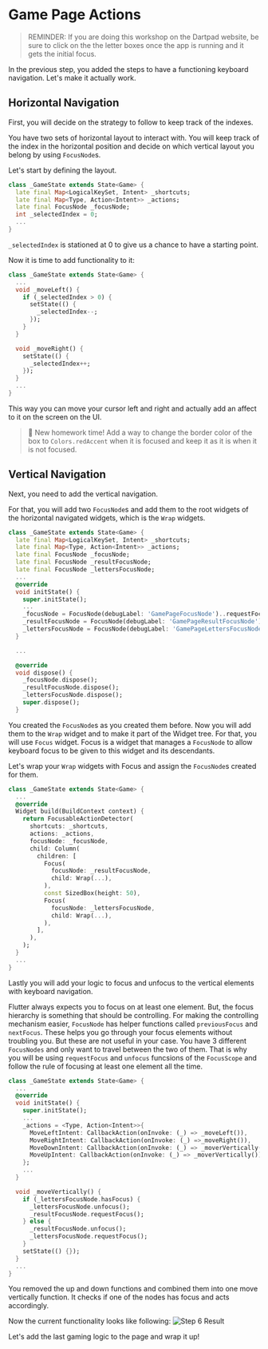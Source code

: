 # Game Page Actions

> REMINDER: If you are doing this workshop on the Dartpad website, be sure to click on the the letter boxes once the app is running and it gets the initial focus.

In the previous step, you added the steps to have a functioning keyboard navigation. Let's make it actually work.

## Horizontal Navigation

First, you will decide on the strategy to follow to keep track of the indexes.

You have two sets of horizontal layout to interact with. You will keep track of the index in the horizontal position and decide on which vertical layout you belong by using `FocusNode`s.

Let's start by defining the layout.

```dart
class _GameState extends State<Game> {
  late final Map<LogicalKeySet, Intent> _shortcuts;
  late final Map<Type, Action<Intent>> _actions;
  late final FocusNode _focusNode;
  int _selectedIndex = 0;
  ...
}
```

`_selectedIndex` is stationed at 0 to give us a chance to have a starting point.

Now it is time to add functionality to it:

```dart
class _GameState extends State<Game> {
  ...
  void _moveLeft() {
    if (_selectedIndex > 0) {
      setState(() {
        _selectedIndex--;
      });
    }
  }

  void _moveRight() {
    setState(() {
      _selectedIndex++;
    });
  }
  ...
}
```

This way you can move your cursor left and right and actually add an affect to it on the screen on the UI.

> 📝 New homework time! Add a way to change the border color of the box to `Colors.redAccent` when it is focused and keep it as it is when it is not focused.

## Vertical Navigation

Next, you need to add the vertical navigation.

For that, you will add two `FocusNode`s and add them to the root widgets of the horizontal navigated widgets, which is the `Wrap` widgets.

```dart
class _GameState extends State<Game> {
  late final Map<LogicalKeySet, Intent> _shortcuts;
  late final Map<Type, Action<Intent>> _actions;
  late final FocusNode _focusNode;
  late final FocusNode _resultFocusNode;
  late final FocusNode _lettersFocusNode;
  ...
  @override
  void initState() {
    super.initState();
    ...
    _focusNode = FocusNode(debugLabel: 'GamePageFocusNode')..requestFocus();
    _resultFocusNode = FocusNode(debugLabel: 'GamePageResultFocusNode');
    _lettersFocusNode = FocusNode(debugLabel: 'GamePageLettersFocusNode')..requestFocus();
  }

  ...

  @override
  void dispose() {
    _focusNode.dispose();
    _resultFocusNode.dispose();
    _lettersFocusNode.dispose();
    super.dispose();
  }
```

You created the `FocusNode`s as you created them before. Now you will add them to the `Wrap` widget and to make it part of the Widget tree. For that, you will use `Focus` widget. Focus is a widget that manages a `FocusNode` to allow keyboard focus to be given to this widget and its descendants.

Let's wrap your `Wrap` widgets with Focus and assign the `FocusNode`s created for them.

```dart
class _GameState extends State<Game> {
  ...
  @override
  Widget build(BuildContext context) {
    return FocusableActionDetector(
      shortcuts: _shortcuts,
      actions: _actions,
      focusNode: _focusNode,
      child: Column(
        children: [
          Focus(
            focusNode: _resultFocusNode,
            child: Wrap(...),
          ),
          const SizedBox(height: 50),
          Focus(
            focusNode: _lettersFocusNode,
            child: Wrap(...),
          ),
        ],
      ),
    );
  }
  ...
}
```

Lastly you will add your logic to focus and unfocus to the vertical elements with keyboard navigation.

Flutter always expects you to focus on at least one element. But, the focus hierarchy is something that should be controlling. For making the controlling mechanism easier, `FocusNode` has helper functions called `previousFocus` and `nextFocus`. These helps you go through your focus elements without troubling you. But these are not useful in your case. You have 3 different `FocusNodes` and only want to travel between the two of them. That is why you will be using `requestFocus` and `unfocus` funcsions of the `FocusScope` and follow the rule of focusing at least one element all the time.

```dart
class _GameState extends State<Game> {
  ...
  @override
  void initState() {
    super.initState();
    ...
    _actions = <Type, Action<Intent>>{
      MoveLeftIntent: CallbackAction(onInvoke: (_) => _moveLeft()),
      MoveRightIntent: CallbackAction(onInvoke: (_) =>_moveRight()),
      MoveDownIntent: CallbackAction(onInvoke: (_) => _moverVertically()),
      MoveUpIntent: CallbackAction(onInvoke: (_) => _moverVertically()),
    };
    ...
  }

  void _moveVertically() {
    if (_lettersFocusNode.hasFocus) {
      _lettersFocusNode.unfocus();
      _resultFocusNode.requestFocus();
    } else {
      _resultFocusNode.unfocus();
      _lettersFocusNode.requestFocus();
    }
    setState(() {});
  }
  ...
}
```

You removed the up and down functions and combined them into one move vertically function. It checks if one of the nodes has focus and acts accordingly.

Now the current functionality looks like following:
![Step 6 Result](https://raw.githubusercontent.com/salihgueler/keyboard_puzzle_dartpad_workshop/main/step_06/output.gif)

Let's add the last gaming logic to the page and wrap it up!

<img alt="Google Analytics" src="https://www.google-analytics.com/collect?v=1&cid=1&t=pageview&ec=workshop&ea=open&dp=blob/main/step_06/instructions.md&dt=/step_06&tid=UA-228112532-1" style="width: 1px; height: 1px"/>